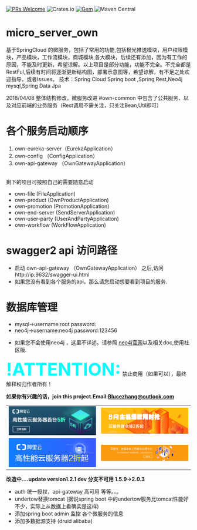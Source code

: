 [![PRs Welcome](https://img.shields.io/badge/PRs-welcome-brightgreen.svg)](https://github.com/Blucezhang)
![Crates.io](https://img.shields.io/crates/l/rustc-serialize.svg)
[![Gem](https://img.shields.io/gem/dt/rails.svg)](https://github.com/Blucezhang)
![Maven Central](https://img.shields.io/maven-central/v/org.apache.maven/apache-maven.svg)


# micro_server_own
基于SpringCloud 的微服务，包括了常用的功能,包括极光推送模块，用户权限模块，产品模块，工作流模块，商城模块,各大模块，后续还有添加，因为有工作的原因，不能及时更新，希望谅解。以上项目是部分功能，功能不完全。不完全都是RestFul,后续有时间将逐渐更新结构图，部署示意图等，希望谅解，有不足之处欢迎指导，或者Issues。
技术：Spring Cloud Spring boot ,Spring Rest,Neo4j mysql,Spring Data Jpa




2018/04/08 整体结构修改，微服务改进
#own-common 中包含了公共服务、以及对应前端的业务服务（Rest调用不需关注，只关注Bean,Util即可）

**各个服务启动顺序**
===
1. own-eureka-server（EurekaApplication）
2. own-config （ConfigApplication）
3. own-api-gateway （OwnGatewayApplication）  

<br> 剩下的项目可按照自己的需要随意启动   

- own-file (FileApplication)
- own-product (OwnProductApplication)
- own-promotion (PromotionApplication)
- own-end-server (SendServerApplication)
- own-user-party (UserAndPartyApplication)
- own-workflow (WorkFlowApplication)

**swagger2 api 访问路径**
====
- 启动 own-api-gateway （OwnGatewayApplication） 之后,访问http://ip:9632/swagger-ui.html 
- 如果您没有看到各个服务的api，那么请您启动想要看到项目的服务.

**数据库管理**
====

- mysql->username:root password:
- neo4j->username:neo4j password:123456
* 如果您不会使用neo4j ，这里不详述。请参照 [neo4j官网](https://neo4j.com/product/)以及相关doc,使用社区版.

__<font color=#00ffff size=12>\!ATTENTION:</font>__ 禁止商用（如果可以），最终解释权归作者所有！  

**如果你有兴趣的话，join this project.Email:Blucezhang@outlook.com**


<table>
    <tbody>
        <tr>
            <td align="center" valign="middle">
                <a href="https://www.aliyun.com/acts/hotsale?userCode=x6ommjya&source=5176.11533457&userCode=x6ommjya&type=copy">
                    <img width="300px" src="https://github.com/Blucezhang/material/blob/master/300-100.jpg?raw=true">
                </a>
            </td>
            <td align="center" valign="middle">
                <a href="https://www.aliyun.com/acts/limit-buy?userCode=x6ommjya&source=5176.11533457&userCode=x6ommjya&type=copy">
                    <img width="300px" src="https://github.com/Blucezhang/material/blob/master/375X112.jpg?raw=true">
                </a>
            </td>
        </tr>
        <tr>
            <td align="center" valign="middle">
                <a href="https://www.aliyun.com/acts/alicomcloud/new-discount?userCode=x6ommjya&source=5176.11533457&userCode=x6ommjya&type=copy">
                    <img width="300px" src="https://github.com/Blucezhang/material/blob/master/300x100.jpg?raw=true">
                </a>
            </td>
            <td>
                <a href="https://ac.aliyun.com/pages/bkshare?userCode=x6ommjya&source=5176.11533457&userCode=x6ommjya&type=copy">
                    <img width="300px" src="https://github.com/Blucezhang/material/blob/master/640-119.png?raw=true">
                </a>
            </td>
        </tr>
    </tbody>
</table>



**改造中....update version1.2.1 dev 分支不可用 1.5.9->2.0.3**

- auth 统一授权，api-gateway 高可用 等等。。。
- undertow替换tomcat (据说spring boot 中的undertow服务比tomcat性能好不少，实际上从数据上看确实是这样)
- 添加spring boot admin 监控 各个微服务的信息
- 添加多数据源支持 (druid alibaba)
